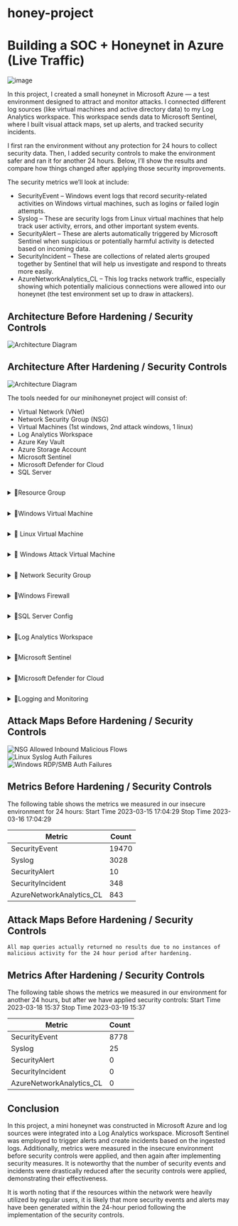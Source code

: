 # honey-project
# Building a SOC + Honeynet in Azure (Live Traffic)
![image](https://github.com/user-attachments/assets/1974b4f8-7332-4ebd-99c1-59d70491a0b4)


In this project, I created a small honeynet in Microsoft Azure — a test environment designed to attract and monitor attacks. I connected different log sources (like virtual machines and active directory data) to my Log Analytics workspace. This workspace sends data to Microsoft Sentinel, where I built visual attack maps, set up alerts, and tracked security incidents.

I first ran the environment without any protection for 24 hours to collect security data. Then, I added security controls to make the environment safer and ran it for another 24 hours. Below, I’ll show the results and compare how things changed after applying those security improvements.

The security metrics we’ll look at include:

- SecurityEvent – Windows event logs that record security-related activities on Windows virtual machines, such as logins or failed login attempts.
- Syslog – These are security logs from Linux virtual machines that help track user activity, errors, and other important system events.
- SecurityAlert – These are alerts automatically triggered by Microsoft Sentinel when suspicious or potentially harmful activity is detected based on incoming data.
- SecurityIncident – These are collections of related alerts grouped together by Sentinel that will help us investigate and respond to threats more easily.
- AzureNetworkAnalytics_CL – This log tracks network traffic, especially showing which potentially malicious connections were allowed into our honeynet (the test environment set up to draw in attackers).

## Architecture Before Hardening / Security Controls
![Architecture Diagram](https://i.imgur.com/aBDwnKb.jpg)

## Architecture After Hardening / Security Controls
![Architecture Diagram](https://i.imgur.com/YQNa9Pp.jpg)

The tools needed for our minihoneynet project will consist of:

- Virtual Network (VNet)
- Network Security Group (NSG)
- Virtual Machines (1st windows, 2nd attack windows, 1 linux)
- Log Analytics Workspace
- Azure Key Vault
- Azure Storage Account
- Microsoft Sentinel
- Microsoft Defender for Cloud
- SQL Server

##
<details><summary>🔽Resource Group</summary>

The first thing we are going to do is create a resource group so that we have a folder that keeps all the related cloud stuff for a project—like virtual machines, storage, and settings—organized in one place.
1) Create a name for the resource group. We will call ours  "Honey-Files"
2) Choose a region where we will deploy our VMS, create our log analytic workspace, NSGS etc

![image](https://github.com/user-attachments/assets/3e0e8f6e-6217-410f-a1bf-03a6808f5e1d)

![image](https://github.com/user-attachments/assets/d289e4e5-af69-4022-b8ad-4a7c381e9715)

</details>

##
<details><summary>🔽Windows Virtual Machine</summary>

Create Windows 10 Pro Virtual Machine
![image](https://github.com/user-attachments/assets/dbcbfc22-8670-4d1d-9941-d19e8a36cb32)


1.Use the same resource group created
2. Name the VM: (windows-vm)
3. Region: EAST US 2
4. Resource Group: RG-Cyber-Lab
5. Virtual Network: Lab-VNet

When done review and create.
![image](https://github.com/user-attachments/assets/988f455b-3bc1-4786-87be-2dffd995af97)
![image](https://github.com/user-attachments/assets/5afbdc77-6199-46af-8591-7124d78d4382)
![image](https://github.com/user-attachments/assets/149f3c6e-1572-4e80-bd05-631fe4fc1aa7)



</details>


##
<details><summary>🔽 Linux Virtual Machine</summary>

Create  Ubuntu (Linux) Virtual Machine
1. Name the VM: (linux-vm).
2. Same Region, Resource Group, and VNet as windows-vm
3. We will use a username and password instead for authentication
   
![image](https://github.com/user-attachments/assets/1f00074f-ba53-4036-85b8-854cb5cee22b)
![image](https://github.com/user-attachments/assets/0513b906-e447-4918-91cd-9e26e842afe9)
![image](https://github.com/user-attachments/assets/a61c97e3-7aa2-4cf3-824f-a95f85024325)
![image](https://github.com/user-attachments/assets/875b1bf6-613f-4c1c-a9ea-17951ced3a24)


We will deliberately open up the ports to the internet, to create a vulnerable environment so that we can attract attention from the red team.
</details>


##
<details><summary>🔽 Windows Attack Virtual Machine</summary>

  Create another Windows VM in a region and zone outside the US and NAME IT “attack-vm”
1. Name: attack-vm
2. Resource Group: RED-FILES
3. Region: Asia Pacific- East Asia
   ![image](https://github.com/user-attachments/assets/744c5d54-60da-46d5-b510-f7b61626678d)
   ![image](https://github.com/user-attachments/assets/a421f58c-790a-4e3f-a572-3b2f13168a63)
![image](https://github.com/user-attachments/assets/762b12b8-0983-4b61-86a9-95a7b7bc2259)

   

</details>


##
<details><summary>🔽 Network Security Group </summary>

- Our Network Security Group is the firewall or security gate of our virtual network. 
- It decides who is allowed in or ho gets bloackd when trying to conect to our virtual machine.
- We will open up the gates all the way, so anyone can cnnect out VMs.

  Inbound Rules
  - Inbound is all the traffic coming into our vms.
  - Inbond Rules will allow or block that traffic. If we dont allow traffic then our VMS will just sit there without keeping track of any activity or alerts to log.
 
    Step by Step Breakdown
    1) We will go to our windows vm and locate the network settings
       ![image](https://github.com/user-attachments/assets/d4cf4581-1f5b-452b-99da-d7fa693e65d2)

    2) Create a new inbound rule
       ![image](https://github.com/user-attachments/assets/c0beab45-bb75-4487-bddf-fd1e663e84b3)

      -  We will change the desintation port range from 8080 to * allowing inbound traffic from any port.
      -  We will change the priority to 100 which is the minimum. The lower the number the higher the priority will be compared to ther inbound rule that are already present.
      -  we will name the rule "DangerAllowAnyCustomAnyInbound"
      -  Keep everything else at default and press Add.
      ![image](https://github.com/user-attachments/assets/d57aaf78-271a-4ea9-9917-15f9b3e3ee45)


Repeat the same exact process for Linux vm.


 

   
</details>


##
<details><summary>🔽Windows Firewall</summary>

We are now going to RDP into our windows vm to turn off the firewall. This will make the environment even more insecure because our firewall blocks unauthorized network access.

Step 1: We will search Windows Remote Dextop Connection (RDP) and then log in with our IP address and the VM's login credentials
![image](https://github.com/user-attachments/assets/9ae336a0-1387-4333-9bd0-7e0a1656dbda)
![image](https://github.com/user-attachments/assets/82c3b4c2-5dfc-4fae-829a-48276c0556ce)
![image](https://github.com/user-attachments/assets/0505228d-3cd3-407b-81d2-ffffb65d74e4)

Step 2: search for Windows Firewall or "wf.msc" 
![image](https://github.com/user-attachments/assets/d885d045-5492-4737-8678-0e3aa64a9acc)

Step 3: Disable Firewall 
![image](https://github.com/user-attachments/assets/cc0597a6-3335-41f4-b049-b259aadfe4d5)
![image](https://github.com/user-attachments/assets/4fd53b16-4d8f-49aa-b28d-6a54cc85107a)
![image](https://github.com/user-attachments/assets/68de6e1d-669c-4900-b737-b7a25c5d603a)
![image](https://github.com/user-attachments/assets/b2003179-597d-407d-aec6-c9ce0aee9577)
![image](https://github.com/user-attachments/assets/b1f88017-a2ca-4e84-97ef-1d2df3c7f6a1)

Step 4: Test Firewall vulnerability by using my windows vm to ping my linux vm.
Open command line on windows, type ping and then the ip address of linux.
![image](https://github.com/user-attachments/assets/4e555d51-4245-4745-8aa7-09b0a42981aa)

Firewall is down now so other devices will be able to have access.


</details>


##
<details><summary>🔽SQL Server Config</summary>

- SQL Server is a database that stores information such as passwords, logs etc.
- Since they hold sensitive information, they are easy targets for hackers.
- We are going to install SQL server so that we can have instrument to generate logs.


  Step 1: In the windows vm, install SQL server eval: https://www.microsoft.com/en-us/evalcenter/evaluate-sql-server-2019
  ![image](https://github.com/user-attachments/assets/9f5c368a-de7b-4fda-8215-eeda19b92411)
  ![image](https://github.com/user-attachments/assets/d55aa113-f2fa-42df-90a8-8aa07763857a)
  ![image](https://github.com/user-attachments/assets/b1125d59-ba17-45ba-b13b-a251456559fd)
  ![image](https://github.com/user-attachments/assets/36fe98b6-f61d-497e-83d4-854937085044)
  ![image](https://github.com/user-attachments/assets/70d93635-b6f5-42c9-9c22-ac241a98fac0)
  ![image](https://github.com/user-attachments/assets/43f11f46-f98e-4d2a-a007-96844331a6b8)
  ![image](https://github.com/user-attachments/assets/d160fcba-8cb0-427d-bb3d-e86fb8900d7a)
  ![image](https://github.com/user-attachments/assets/4c9d6efe-75cf-4d0d-8c85-8dcf51e58aed)
  ![image](https://github.com/user-attachments/assets/0f8d6d21-9dc5-42e6-8840-5a56c12bced0)
  ![image](https://github.com/user-attachments/assets/bb450b9c-3a39-4731-b4ec-44424f8d3cec)
  ![image](https://github.com/user-attachments/assets/871b8027-2e9d-4a7c-a129-49e4cdfea9d8)
  ![image](https://github.com/user-attachments/assets/ab1cfb28-1d4d-43d6-a7be-51c4452a3028)
  ![image](https://github.com/user-attachments/assets/efd1d273-1f23-463f-8259-2ac21e4cac74)
  ![image](https://github.com/user-attachments/assets/1bb77c0d-3e79-4233-93e9-552a35382d1f)
  ![image](https://github.com/user-attachments/assets/e77bcd6a-c8b6-4410-b78e-ed8ceb027d4a)
  ![image](https://github.com/user-attachments/assets/8a214e1b-a365-4945-8451-59e829eb8a89)


Step 2; Download SQL Server Management Studio (connecting app to our SQL database): https://sqlserverbuilds.blogspot.com/2018/01/sql-server-management-studio-ssms.html#google_vignette

![image](https://github.com/user-attachments/assets/10618625-200a-43e5-9f2b-6e7a905c00b8)
![image](https://github.com/user-attachments/assets/9203fb91-22a4-44b8-95d7-7e960c967702)
![image](https://github.com/user-attachments/assets/4ac66ef9-86d9-4fc6-84a9-dcfbeb948a4a)

Step 3: We will enable logging for our SQL

   1) Go to Registry Editor on windows search
   ![image](https://github.com/user-attachments/assets/778d0d1d-2fd6-431a-a715-00867f5ad625)

   2) In this order: HKEY_LOCAL_MACHINE\SYSTEM\CurrentControlSet\Services\EventLog\Security
   ![image](https://github.com/user-attachments/assets/f9f6f9cc-e685-4cb7-a0ac-66d8047c2975)
   ![image](https://github.com/user-attachments/assets/537aa0bb-1bbd-41a9-90f2-300032198293)

   3) Right click Security key, go to permission
   ![image](https://github.com/user-attachments/assets/f85f0c14-bdce-409d-9a30-369fe97aff15)
   ![image](https://github.com/user-attachments/assets/8a7d0902-d126-41c6-9f74-e780371f91ef)
   ![image](https://github.com/user-attachments/assets/b963fc1b-1fa2-4f29-a0ac-6c40c7fb2c69)

Step 4: Configure audit object access setting in Windows VM (use a command line to turn on windows logging to view suspicious activity)

   1) Open Command Line as an admin
      ![image](https://github.com/user-attachments/assets/91cf1344-b3f3-4bc8-8743-df2cff447daf)
  
   2) Type this command "auditpol /set /subcategory:"application generated" /success:enable /failure:enable"
      ![image](https://github.com/user-attachments/assets/ef4eb241-ad92-4d29-964a-27e8b72aa91c)

Step 5: Enable auditing on the connector app for our SQL Server (SQL SERVER MANAGEMENT STUDIO or SSMS)

   1) Open SSMS
      ![image](https://github.com/user-attachments/assets/c3758305-cb7f-4ca8-9c74-91d628b4e694)

   2) Login with credentials from SQL Server setup and connect
       ![image](https://github.com/user-attachments/assets/ef618dd0-dd8d-4819-9c40-5b69a8241cb8)
   
   3) Rightclick and go to properties
      ![image](https://github.com/user-attachments/assets/15f77618-6f59-4fcd-ace5-5cbc3cba1eae)

   4) When you enter "Security" change settings to "both failed and succesful logins"
      ![image](https://github.com/user-attachments/assets/0d16045f-f780-4de9-8f62-c8640799e4f4)

   5) Restart settings to solidify changes.
      ![image](https://github.com/user-attachments/assets/77e7f33f-1c08-4938-bc1a-d378dedac4ba)


</details>


##
<details><summary>🔽Log Analytics Workspace</summary>

We will be creating our Log Analytic Workspace or "LAW" (soc-surveillance). This is the nucleus of our honeynet project. It is like a giant cloud notebook that collects and organzies data so that we can detect and investigate suspiscious activity. This will be the location of all of our activities in active directory, virtual network, network security groups, and our SIEM (Sentinel) 

Step 1: search Log Analytic Workspace 
   ![image](https://github.com/user-attachments/assets/8da7b451-be34-4d2d-9c03-20d6da3d0490)

Step 2: Create 
   1) We are using our same resource group "Honey-Files"
   2) We will call our LAW "soc-surveillance"
   3) Same region as Resource group and Virtual machines
   4) Review and Create
   
   ![image](https://github.com/user-attachments/assets/8f5e4aed-894b-4b0b-ae6d-bc928be8ec5e)
   ![image](https://github.com/user-attachments/assets/79a8969e-54b9-4f70-819e-268f6362c625)
   ![image](https://github.com/user-attachments/assets/67369938-f8a3-4462-a527-9c0ed3ef4a46)



</details>








##
<details><summary>🔽Microsoft Sentinel</summary>



Microsoft Sentinel is our security control room, just like security cameras in a building, it watches every activity that is happening in our system. Through this SIEM we will turn our LAW into a security investigation platform by connecting the two.

Step 1: Create Sentinel
   ![image](https://github.com/user-attachments/assets/0b84e01e-9ffa-45c4-a775-a6c045800477)
   ![image](https://github.com/user-attachments/assets/856bb8de-ed26-465b-916d-25685ad70b4d)

Step 2: Connect to LAW

   ![image](https://github.com/user-attachments/assets/313cd8bb-6d7d-4168-8ac4-0fe3149e7365)

Step 3: Create a watchlist in Sentinel
- We will upload IP-related geodata as a reference point for Sentinel in the future to intelligently track more suspicious activity.
- This will help narrow down our search to a certain rgion, city if possible.

   1) Go to Sentinel and locate watchlist, then create new.
     ![image](https://github.com/user-attachments/assets/ca264a15-f3c8-41a6-a15e-e4faf4ab9bbb)
     ![image](https://github.com/user-attachments/assets/f9a2c862-6f79-4852-8bc1-8c844777680f)

   2) Upload and name geodata file.
      - Keep name and alias the same.
        ![image](https://github.com/user-attachments/assets/e3d75cec-b45e-485c-844d-432e81f4bc30)
        - Upload the gile. Keep everything else default. The only thing you ltar is changing searchkey to network
          ![image](https://github.com/user-attachments/assets/c2b98955-39dc-440e-adb8-c378cf435867)
          ![image](https://github.com/user-attachments/assets/8977f07a-b746-4717-9632-b9561889da63)

   3) Go to Log Analytics Workspace and check that Sentinel has received and loaded our geo-data correctly
      - Go to LAW and then locate the log section
        ![image](https://github.com/user-attachments/assets/ef54adb6-ab5d-467e-9d8e-595702333dcd)
      - Make sure KQL mode is on an type in _GetWatchlist("geoip"). If it worked, we’ll see a table appear with columns like country, IP ranges, etc
        ![image](https://github.com/user-attachments/assets/28a80b80-eec5-4a4e-82f2-8d0323589cb6)
      -Ensure the download is completed for the watchlist.
         ![image](https://github.com/user-attachments/assets/ddaa72f1-0f5d-4892-b3d4-a911876fcc7f)




   


</details>




##
<details><summary>🔽Microsoft Defender for Cloud</summary>

Defender for Cloud is the security guard, the line of defense for our cloud infrastructure and all the resources(virtual machine, databases, files etc) in it.
 - Cloud scans for intruders
 - Cloud alerts if enemies are nearby
 - Cloud tells you what walls to harden and reinforce.

We will take logs from our security groups and vms, injesting them into our LAW.

Step 1: Enable Microsoft Defender for Cloud for Log Analytics Workspace
- Open up MDC on Azure and then go to environment settings.
   ![image](https://github.com/user-attachments/assets/798cebac-029d-47a2-b28f-12267664fdcc)
  ![image](https://github.com/user-attachments/assets/0eadd47b-ec95-4891-9fcf-98b96c6d5edc)
- Scroll down and expand the subscription until we see our LAW, and then edit settings.
  ![image](https://github.com/user-attachments/assets/b5e6a7c7-b9f4-4a64-ac5e-b0ba9ab77084)
- Go to defender plans to turn on servers, and sql servers to allow us to collect logs from vms and SQL server.
  ![image](https://github.com/user-attachments/assets/cfefaf31-b224-4cbb-acb8-66154fdb05bd)
- Go to data collection and cehck "All Events" so we can collect all events from Windows Security Log
  ![image](https://github.com/user-attachments/assets/10370b2e-6a57-425f-a702-df773b6ca0d7)

  Step 2: Enable Microsoft Defender for Cloud for Azure Subcription, this ensures MDC is protecting our entire cloud environment — not just the VMs.
  - Go back to Environment settings, go to Subscription this time and edit settings.
    ![image](https://github.com/user-attachments/assets/3f0ecc6d-fb3f-4739-a575-ce0b7f633eec)
  - Under Defender Plans, turn on protection for Servers, Key Vault, Storage, and Databse
    ![image](https://github.com/user-attachments/assets/5be3fa62-844c-468d-aaaf-7c4ae13fc76d)

Step 3: Enable Microsoft Defender for Cloud Continuous Export in Environment Settings: this will export alerts to LAW for future KQL queries
- Under Continous Export, go to Log Analytics Workspace and permit all data to be exportd to LAW
  ![image](https://github.com/user-attachments/assets/a96f178a-8689-45cf-b884-ebca78a99b26)
  Scroll down and export config to our resource group "Honey-Files", and finally export to our our LAW and save everything.
     ![image](https://github.com/user-attachments/assets/6cbd40db-6ccd-41f5-99fe-1969f68fc0e5)

MDC is eabled.






</details>



##
<details><summary>🔽Logging and Monitoring</summary>

In this section we will be configure logging for all of our virtual machines (excluding attack vm) network security groups. It will be a different process for our virtual networks compared to other resources in Azure because our vms require agents to be installed and configured to enable logging.

Step 1: Create a storage account to store our NSG flow logs in.
   - ![image](https://github.com/user-attachments/assets/bf14c742-1c8f-4bb8-bd18-a265047559c7)
   - We will name it "securityvault", using the same resource group and region that we have been using. Once done we review and create.
     ![image](https://github.com/user-attachments/assets/afd47338-2b1d-43bf-8f88-c6f1de0f26e4)

Step 2: Enable flow logs for NSG.
   - ![image](https://github.com/user-attachments/assets/1fc890a0-bc00-4097-a70c-8c65bca31de5)
   - Go to anyone of our vm's network security group (there should be one for each vm) and click nsg flow log.
     ![image](https://github.com/user-attachments/assets/61384461-b6e5-400d-9194-f24ec29fa585)
     ![image](https://github.com/user-attachments/assets/53985fc1-902b-4762-91db-8f7e7837fd43)
     - Create a new flow log
       ![image](https://github.com/user-attachments/assets/a7365fa7-aa02-4339-990d-7d56f1df15d6)
     - Target resource will be for both network security groups, use the same LAW and storage account that we just created "securityvault"
       ![image](https://github.com/user-attachments/assets/2f657c0f-203a-4286-9681-131c270c7d0a)
       ![image](https://github.com/user-attachments/assets/84835d70-997d-4ff0-b891-0e9167196100)
       ![image](https://github.com/user-attachments/assets/f11563f5-8476-4ecd-9334-29101b209c19)
      ![image](https://github.com/user-attachments/assets/f05888bf-e225-481a-936e-cca549a167dc)

Step 3: Configure Data Collection Rules for our VMs within Microsoft Sentinel

We will be setting up rules to collect important logs from your Virtual Machines (VMs) so that Microsoft Sentinel can monitor them.
Think of it like: "Hey Sentinel, here are the computers (VMs). I want you to keep an eye on these specific types of events (like login attempts or errors)."
These rules are called Data Collection Rules (DCRs).

- Go to sentinel and click on our LAW "soc-surveillance".
   ![image](https://github.com/user-attachments/assets/398f7d30-99a3-451b-bbd3-f9ec3cfdd50d)
-Scroll down to Cintent Hub under Content Management
   ![image](https://github.com/user-attachments/assets/e83ccf88-3720-450a-9b6c-5092d1dc1483)
- We will install monitoring agents for both of our virtual machines. 'Window Security Events" for windows vm and "Syslog" for linux.
  ![image](https://github.com/user-attachments/assets/22e5b4fd-be6a-455d-aefc-5129e1221917)
  ![image](https://github.com/user-attachments/assets/1c192cac-8a4d-4adf-b473-171c930a1691)
- Check under VM -> Settings -> Extensions Applications for both the Windows and Linux VM and ensure the agent is installed with “Provisioning succeeded”
  ![image](https://github.com/user-attachments/assets/382425a1-e49d-4fed-9ebd-3e4a6efc0044)
   ![image](https://github.com/user-attachments/assets/8a19bf44-5250-41e4-a66b-257dff66054c)
  ![image](https://github.com/user-attachments/assets/0bad0f0e-45bd-4738-8b53-9affca7d5dbd)
-Once installed we will then go to the installed agent to connect to our LAW.
  ![image](https://github.com/user-attachments/assets/4fbd7f70-15bd-4237-8e6d-d32369ff90da)
  ![image](https://github.com/user-attachments/assets/e6aee6a1-3207-4de0-a68c-75d977e35369)
- Create DRC for windows vm "DRC-Windows", connect to same resource group and LAW
  ![image](https://github.com/user-attachments/assets/1e343d0f-4e8d-41c6-9ebe-794580edfedc)
  ![image](https://github.com/user-attachments/assets/99f5c2cc-b19d-435e-a60b-6e3c7e06f544)
  ![image](https://github.com/user-attachments/assets/96671c89-6e79-4328-96f8-a4d7063bb61a)
  ![image](https://github.com/user-attachments/assets/222a839c-09c3-4c47-a57f-4c622fbe6ea7)
  ![image](https://github.com/user-attachments/assets/ae4eab12-ebd6-4940-9877-009f3bce7eee)
- Create DRC for linux vm "DRC-Linux", connect to same resource group and LAW
  ![image](https://github.com/user-attachments/assets/76e26034-73e6-445a-874e-052a438672e0)
  ![image](https://github.com/user-attachments/assets/e44ceb7a-b76a-43ee-b357-df1f935ee3f8)
  ![image](https://github.com/user-attachments/assets/028a0592-78de-4286-889a-e3dff9b151d2)
  ![image](https://github.com/user-attachments/assets/6ad0b336-a476-406a-9e99-8d77d36f3ed0)
  ![image](https://github.com/user-attachments/assets/9ddf3971-1797-4310-ad61-6fa299d3a211)
  ![image](https://github.com/user-attachments/assets/5931dc8c-6b41-4bdf-b780-cecc5117bd85)
  ![image](https://github.com/user-attachments/assets/c8606fc5-ef8d-475a-a133-9b54bd062342)

Step 4: Begin to query logs from LAW from our vms and NSGS. We should see logs from thse three sources:
- Syslog(linux)
- SecurityEvent(windows)
- AzureNetworkAnalytics_CL(NSG)

![image](https://github.com/user-attachments/assets/7550e8bf-70fd-4248-adad-0b3cad392d9c)
![image](https://github.com/user-attachments/assets/cee6cf62-c7de-4f80-992a-2bcdc9e0ca07)
![image](https://github.com/user-attachments/assets/38e56f77-4c4f-4208-9b2c-b233e6534e96)


</details>














  


   








     














## Attack Maps Before Hardening / Security Controls
![NSG Allowed Inbound Malicious Flows](https://i.imgur.com/1qvswSX.png)<br>
![Linux Syslog Auth Failures](https://i.imgur.com/G1YgZt6.png)<br>
![Windows RDP/SMB Auth Failures](https://i.imgur.com/ESr9Dlv.png)<br>

## Metrics Before Hardening / Security Controls

The following table shows the metrics we measured in our insecure environment for 24 hours:
Start Time 2023-03-15 17:04:29
Stop Time 2023-03-16 17:04:29

| Metric                   | Count
| ------------------------ | -----
| SecurityEvent            | 19470
| Syslog                   | 3028
| SecurityAlert            | 10
| SecurityIncident         | 348
| AzureNetworkAnalytics_CL | 843

## Attack Maps Before Hardening / Security Controls

```All map queries actually returned no results due to no instances of malicious activity for the 24 hour period after hardening.```

## Metrics After Hardening / Security Controls

The following table shows the metrics we measured in our environment for another 24 hours, but after we have applied security controls:
Start Time 2023-03-18 15:37
Stop Time	2023-03-19 15:37

| Metric                   | Count
| ------------------------ | -----
| SecurityEvent            | 8778
| Syslog                   | 25
| SecurityAlert            | 0
| SecurityIncident         | 0
| AzureNetworkAnalytics_CL | 0

## Conclusion

In this project, a mini honeynet was constructed in Microsoft Azure and log sources were integrated into a Log Analytics workspace. Microsoft Sentinel was employed to trigger alerts and create incidents based on the ingested logs. Additionally, metrics were measured in the insecure environment before security controls were applied, and then again after implementing security measures. It is noteworthy that the number of security events and incidents were drastically reduced after the security controls were applied, demonstrating their effectiveness.

It is worth noting that if the resources within the network were heavily utilized by regular users, it is likely that more security events and alerts may have been generated within the 24-hour period following the implementation of the security controls.
